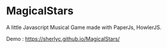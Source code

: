 # MagicalStars

A little Javascript Musical Game made with PaperJs, HowlerJS.

Demo : https://sherlyc.github.io/MagicalStars/
